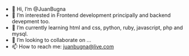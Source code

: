 - 👋 Hi, I’m @JuanBugna
- 👀 I’m interested in Frontend development principally and backend devepment too. 
- 🌱 I’m currently learning html and css, python, ruby, javascript, php and mysql. 
- 💞️ I’m looking to collaborate on ...
- 📫 How to reach me: juanbugna@live.com

<!---
JuanBugna/JuanBugna is a ✨ special ✨ repository because its `README.md` (this file) appears on your GitHub profile.
You can click the Preview link to take a look at your changes.
--->
